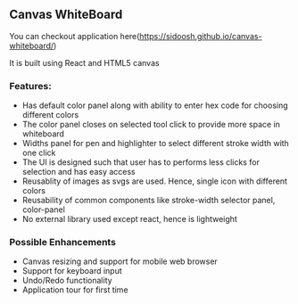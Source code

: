 ## Canvas WhiteBoard

You can checkout application here(https://sidoosh.github.io/canvas-whiteboard/)

It is built using React and HTML5 canvas

### Features:

- Has default color panel along with ability to enter hex code for choosing different colors
- The color panel closes on selected tool click to provide more space in whiteboard
- Widths panel for pen and highlighter to select different stroke width with one click
- The UI is designed such that user has to performs less clicks for selection and has easy access
- Reusablity of images as svgs are used. Hence, single icon with different colors
- Reusability of common components like stroke-width selector panel, color-panel
- No external library used except react, hence is lightweight

### Possible Enhancements

- Canvas resizing and support for mobile web browser
- Support for keyboard input
- Undo/Redo functionality
- Application tour for first time
